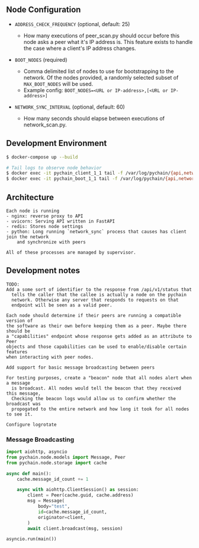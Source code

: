 ## Node Configuration
* `ADDRESS_CHECK_FREQUENCY` (optional, default: 25)
  * How many executions of peer_scan.py should occur before this node asks a peer what
    it's IP address is. This feature exists to handle the case where a client's IP
    address changes.

* `BOOT_NODES` (required)
  * Comma delimited list of nodes to use for bootstrapping to the network. Of the nodes
    provided, a randomly selected subset of `MAX_BOOT_NODES` will be used.
  * Example config: `BOOT_NODES=<URL or IP-address>,[<URL or IP-address>]`

* `NETWORK_SYNC_INTERVAL` (optional, default: 60)
  * How many seconds should elapse between executions of network_scan.py.

## Development Environment
```bash
$ docker-compose up --build

# Tail logs to observe node behavior
$ docker exec -it pychain_client_1_1 tail -f /var/log/pychain/{api,network_sync}.log
$ docker exec -it pychain_boot_1_1 tail -f /var/log/pychain/{api,network_sync}.log
```

## Architecture
```
Each node is running
- nginx: reverse proxy to API
- uvicorn: Serving API written in FastAPI
- redis: Stores node settings
- python: Long running `network_sync` process that causes has client join the network
    and synchronize with peers

All of these processes are managed by supervisor.
```

## Development notes
```
TODO:
Add a some sort of identifier to the response from /api/v1/status that
  tells the caller that the callee is actually a node on the pychain
  network. Otherwise any server that responds to requests on that
  endpoint will be seen as a valid peer.

Each node should determine if their peers are running a compatible version of
the software as their own before keeping them as a peer. Maybe there should be
a "capabilities" endpoint whose response gets added as an attribute to Peer
objects and those capabilities can be used to enable/disable certain features
when interacting with peer nodes.

Add support for basic message broadcasting between peers

For testing purposes, create a "beacon" node that all nodes alert when a message
  is broadcast. All nodes would tell the beacon that they received this message,
  Checking the beacon logs would allow us to confirm whether the broadcast was
  propogated to the entire network and how long it took for all nodes to see it.

Configure logrotate
```

### Message Broadcasting
```python
import aiohttp, asyncio
from pychain.node.models import Message, Peer
from pychain.node.storage import cache

async def main():
    cache.message_id_count += 1

    async with aiohttp.ClientSession() as session:
        client = Peer(cache.guid, cache.address)
        msg = Message(
            body="test",
            id=cache.message_id_count,
            originator=client,
        )
        await client.broadcast(msg, session)

asyncio.run(main())
```
